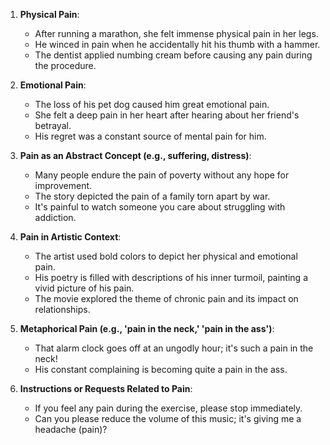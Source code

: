 1. **Physical Pain**:
   - After running a marathon, she felt immense physical pain in her legs.
   - He winced in pain when he accidentally hit his thumb with a hammer.
   - The dentist applied numbing cream before causing any pain during the procedure.

2. **Emotional Pain**:
   - The loss of his pet dog caused him great emotional pain.
   - She felt a deep pain in her heart after hearing about her friend's betrayal.
   - His regret was a constant source of mental pain for him.

3. **Pain as an Abstract Concept (e.g., suffering, distress)**:
   - Many people endure the pain of poverty without any hope for improvement.
   - The story depicted the pain of a family torn apart by war.
   - It's painful to watch someone you care about struggling with addiction.

4. **Pain in Artistic Context**:
   - The artist used bold colors to depict her physical and emotional pain.
   - His poetry is filled with descriptions of his inner turmoil, painting a vivid picture of his pain.
   - The movie explored the theme of chronic pain and its impact on relationships.

5. **Metaphorical Pain (e.g., 'pain in the neck,' 'pain in the ass')**:
   - That alarm clock goes off at an ungodly hour; it's such a pain in the neck!
   - His constant complaining is becoming quite a pain in the ass.

6. **Instructions or Requests Related to Pain**:
   - If you feel any pain during the exercise, please stop immediately.
   - Can you please reduce the volume of this music; it's giving me a headache (pain)?